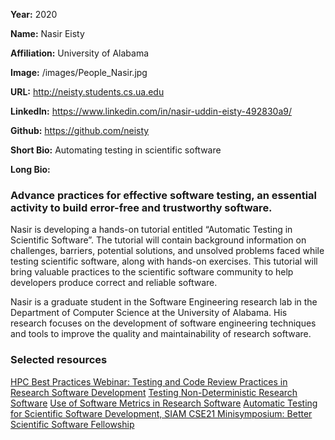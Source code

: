 **Year:** 2020

**Name:** Nasir Eisty

**Affiliation:** University of Alabama

**Image:** /images/People_Nasir.jpg

**URL:** http://neisty.students.cs.ua.edu

**LinkedIn:** https://www.linkedin.com/in/nasir-uddin-eisty-492830a9/

**Github:** https://github.com/neisty

**Short Bio:** Automating testing in scientific software

**Long Bio:** 
### Advance practices for effective software testing, an essential activity to build error-free and trustworthy software.
Nasir is developing a hands-on tutorial entitled “Automatic Testing in Scientific Software”.  The tutorial will contain background information on challenges, barriers, potential solutions, and unsolved problems faced while testing scientific software, along with hands-on exercises. This tutorial will bring valuable practices to the scientific software community to help developers produce correct and reliable software. 

Nasir is a graduate student in the Software Engineering research lab in the Department of Computer Science at the University of Alabama. His research focuses on the development of software engineering techniques and tools to improve the quality and maintainability of research software. 

### Selected resources

<a href="https://ideas-productivity.org/resources/series/hpc-best-practices-webinars/#webinar044" class="link-row">HPC Best Practices Webinar:  Testing and Code Review Practices in Research Software Development</a>
<a href="https://bssw.io/blog_posts/testing-non-deterministic-research-software" class="link-row">Testing Non-Deterministic Research Software</a>
<a href="https://bssw.io/blog_posts/use-of-software-metrics-in-research-software" class="link-row">Use of Software Metrics in Research Software</a>
<a href="https://figshare.com/collections/SIAM_CSE21_Minisymposium_Better_Scientific_Software_Fellowship/5321426" class="link-row">Automatic Testing for Scientific Software Development, SIAM CSE21 Minisymposium: Better Scientific Software Fellowship</a>
